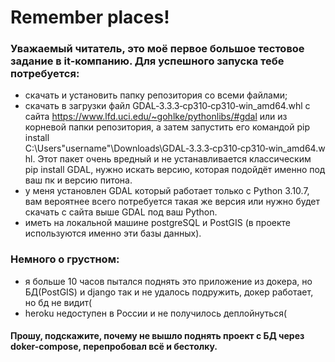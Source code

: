 # Remember places!

### Уважаемый читатель, это моё первое большое тестовое задание в it-компанию. Для успешного запуска тебе потребуется:
- скачать и установить папку репозитория со всеми файлами;
- скачать в загрузки файл GDAL‑3.3.3‑cp310‑cp310‑win_amd64.whl с сайта https://www.lfd.uci.edu/~gohlke/pythonlibs/#gdal или из корневой папки репозитория,
а затем запустить его командой pip install C:\Users\"username"\Downloads\GDAL‑3.3.3‑cp310‑cp310‑win_amd64.whl. Этот пакет очень вредный и не устанавливается
классическим pip install GDAL, нужно искать версию, которая подойдёт именно под ваш пк и версию питона.
- у меня установлен GDAL который работает только с Python 3.10.7, вам вероятнее всего потребуется такая же версия или нужно будет скачать с сайта выше GDAL под ваш Python.
- иметь на локальной машине postgreSQL и PostGIS (в проекте используются именно эти базы данных).

### Немного о грустном:
- я больше 10 часов пытался поднять это приложение из докера, но БД(PostGIS) и django так и не удалось подружить, докер работает, но бд не видит(
- heroku недоступен в России и не получилось деплойнуться(

#### Прошу, подскажите, почему не вышло поднять проект с БД через doker-compose, перепробовал всё и бестолку.
